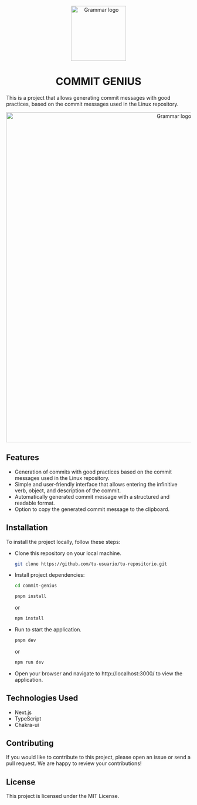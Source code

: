 <p align="center">
  <a href="#" rel="noopener" target="_blank"><img width="150" src="https://i.postimg.cc/pTBsJ7Qz/logo.png" alt="Grammar logo"></a>
</p>

<h1 align="center">COMMIT GENIUS</h1>

This is a project that allows generating commit messages with good practices, based on the commit messages used in the Linux repository.

<p align="center">
  <a href="#" rel="noopener" target="_blank"><img width="900" src="https://i.postimg.cc/CKBmB7xH/Captura-de-pantalla-2023-03-14-160815.png" alt="Grammar logo"></a>
</p>

## Features

- Generation of commits with good practices based on the commit messages used in the Linux repository.
- Simple and user-friendly interface that allows entering the infinitive verb, object, and description of the commit.
- Automatically generated commit message with a structured and readable format.
- Option to copy the generated commit message to the clipboard.

## Installation

To install the project locally, follow these steps:

- Clone this repository on your local machine.
  ```sh
  git clone https://github.com/tu-usuario/tu-repositorio.git
  ```
- Install project dependencies:

  ```sh
  cd commit-genius
  ```

  ```sh
  pnpm install
  ```

  or

  ```sh
  npm install
  ```

- Run to start the application.
  ```sh
  pnpm dev
  ```
  or
  ```sh
  npm run dev
  ```
- Open your browser and navigate to http://localhost:3000/ to view the application.

## Technologies Used

- Next.js
- TypeScript
- Chakra-ui

## Contributing

If you would like to contribute to this project, please open an issue or send a pull request. We are happy to review your contributions!

## License

This project is licensed under the MIT License.
